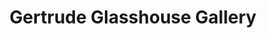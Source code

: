 ---
title: "Gertrude Glasshouse Gallery"
url: /collingwood/gertrude-glasshouse-gallery/
shop: art
---